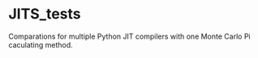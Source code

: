 # JITS_tests
Comparations for multiple Python JIT compilers with one Monte Carlo Pi caculating method.

